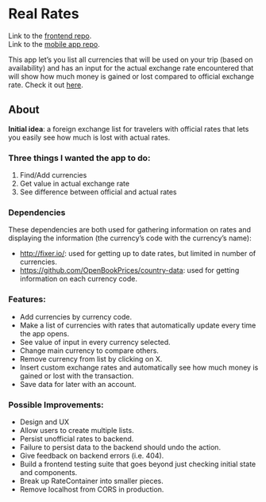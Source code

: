# Real Rates
Link to the [frontend repo](https://github.com/bgatelet/real-rates-react).  
Link to the [mobile app repo](https://github.com/bgatelet/real-rates-react-native).

This app let’s you list all currencies that will be used on your trip (based on availability) and has an input for the actual exchange rate encountered that will show how much money is gained or lost compared to official exchange rate. Check it out [here](https://dist-cwvxoggxra.now.sh/#/).

## About
__Initial idea__: a foreign exchange list for travelers with official rates that lets you easily see how much is lost with actual rates.

### Three things I wanted the app to do:
1. Find/Add currencies
2. Get value in actual exchange rate
3. See difference between official and actual rates

### Dependencies
These dependencies are both used for gathering information on rates and displaying the information (the currency’s code with the currency’s name):
- <http://fixer.io/>: used for getting up to date rates, but limited in number of currencies.
- <https://github.com/OpenBookPrices/country-data>: used for getting information on each currency code.

### Features:
- Add currencies by currency code.
- Make a list of currencies with rates that automatically update every time the app opens.
- See value of input in every currency selected.
- Change main currency to compare others.
- Remove currency from list by clicking on X.
- Insert custom exchange rates and automatically see how much money is gained or lost with the transaction.
- Save data for later with an account.

### Possible Improvements:
- Design and UX
- Allow users to create multiple lists.
- Persist unofficial rates to backend.
- Failure to persist data to the backend should undo the action.
- Give feedback on backend errors (i.e. 404).
- Build a frontend testing suite that goes beyond just checking initial state and components.
- Break up RateContainer into smaller pieces.
- Remove localhost from CORS in production.
